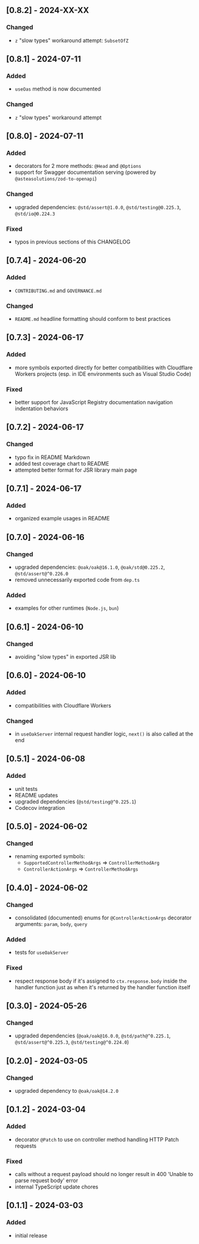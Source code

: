 ## [0.8.2] - 2024-XX-XX

### Changed

- `z` "slow types" workaround attempt: `SubsetOfZ`

## [0.8.1] - 2024-07-11

### Added

- `useOas` method is now documented

### Changed

- `z` "slow types" workaround attempt

## [0.8.0] - 2024-07-11

### Added

- decorators for 2 more methods: `@Head` and `@Options`
- support for Swagger documentation serving (powered by
  `@asteasolutions/zod-to-openapi`)

### Changed

- upgraded dependencies: `@std/assert@1.0.0`, `@std/testing@0.225.3`,
  `@std/io@0.224.3`

### Fixed

- typos in previous sections of this CHANGELOG

## [0.7.4] - 2024-06-20

### Added

- `CONTRIBUTING.md` and `GOVERNANCE.md`

### Changed

- `README.md` headline formatting should conform to best practices

## [0.7.3] - 2024-06-17

### Added

- more symbols exported directly for better compatibilities with Cloudflare
  Workers projects (esp. in IDE environments such as Visual Studio Code)

### Fixed

- better support for JavaScript Registry documentation navigation indentation
  behaviors

## [0.7.2] - 2024-06-17

### Changed

- typo fix in README Markdown
- added test coverage chart to README
- attempted better format for JSR library main page

## [0.7.1] - 2024-06-17

### Added

- organized example usages in README

## [0.7.0] - 2024-06-16

### Changed

- upgraded dependencies: `@oak/oak@16.1.0`, `@oak/std@0.225.2`,
  `@std/assert@^0.226.0`
- removed unnecessarily exported code from `dep.ts`

### Added

- examples for other runtimes (`Node.js`, `bun`)

## [0.6.1] - 2024-06-10

### Changed

- avoiding "slow types" in exported JSR lib

## [0.6.0] - 2024-06-10

### Added

- compatibilities with Cloudflare Workers

### Changed

- in `useOakServer` internal request handler logic, `next()` is also called at
  the end

## [0.5.1] - 2024-06-08

### Added

- unit tests
- README updates
- upgraded dependencies (`@std/testing@^0.225.1`)
- Codecov integration

## [0.5.0] - 2024-06-02

### Changed

- renaming exported symbols:
  - `SupportedControllerMethodArgs` => `ControllerMethodArg`
  - `ControllerActionArgs` => `ControllerMethodArgs`

## [0.4.0] - 2024-06-02

### Changed

- consolidated (documented) enums for `@ControllerActionArgs` decorator
  arguments: `param`, `body`, `query`

### Added

- tests for `useOakServer`

### Fixed

- respect response body if it's assigned to `ctx.response.body` inside the
  handler function just as when it's returned by the handler function itself

## [0.3.0] - 2024-05-26

### Changed

- upgraded dependencies (`@oak/oak@16.0.0`, `@std/path@^0.225.1`,
  `@std/assert@^0.225.3`, `@std/testing@^0.224.0`)

## [0.2.0] - 2024-03-05

### Changed

- upgraded dependency to `@oak/oak@14.2.0`

## [0.1.2] - 2024-03-04

### Added

- decorator `@Patch` to use on controller method handling HTTP Patch requests

### Fixed

- calls without a request payload should no longer result in 400 'Unable to
  parse request body' error
- internal TypeScript update chores

## [0.1.1] - 2024-03-03

### Added

- initial release
